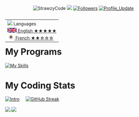 <p align="center"> 
    <img src="https://komarev.com/ghpvc/?username=StrawzyCode" alt="StrawzyCode"/>       
    <a href="https://github.com/StrawzyCode" alt="Activity"><img src="https://img.shields.io/github/commit-activity/m/StrawzyCode/StrawzyCode" /></a>
    <a href="https://github.com/StrawzyCode?tab=followers"><img alt="Followers" src="https://img.shields.io/github/followers/StrawzyCode?color=4C1&logo=github"></a>
    <a href="https://github.com/StrawzyCode/StrawzyCode" target="_blank"><img alt="Profile_Update" src="https://img.shields.io/github/last-commit/StrawzyCode/StrawzyCode?label=Profile%20update&style=fflat-square"></a>
</p> 

<table align="right">
    <tr><td><img src="https://github.com/milaan9/milaan9/blob/main/3898082.svg" width="25"> Languages</a></td></tr>
    <tr><td><a href="README.md"><img src="https://github.com/hampusborgos/country-flags/blob/main/svg/gb.svg" height="15"> English ★★★★★</a></td></tr>
    <tr><td><a href="README_pt.md"><img src="https://github.com/hampusborgos/country-flags/blob/main/svg/bl.svg" height="15"> French ★★☆☆☆</a></td></tr>
</table>

# My Programs 
[![My Skills](https://skillicons.dev/icons?i=js,discord,heroku,nodejs,py,twitter,latex,instagram,github&theme=dark)](https://www.google.com/)
# My Coding Stats
[![Intro](https://github-readme-stats.vercel.app/api?username=StrawzyCode&show_icons=true&theme=dark)](http://therecipedb.com/)   &nbsp;  &nbsp; [![GitHub Streak](https://streak-stats.demolab.com/?user=StrawzyCode&theme=dark)](http://therecipedb.com/)

<a href="https://github.com/anuraghazra/github-readme-stats">
  <img align="center" src="https://github-readme-stats.vercel.app/api/wakatime?username=StrawzyCode&theme=dark)](https://github.com/anuraghazra/github-readme-stats" />
</a>
<a href="https://github.com/anuraghazra/convoychat">
  <img align="center" src="https://github-readme-stats.vercel.app/api/wakatime/?username=StrawzyCode&layout=compact&&theme=dark&link="https://www.github.com/StrawzyCode/"" />
</a>

&nbsp;



